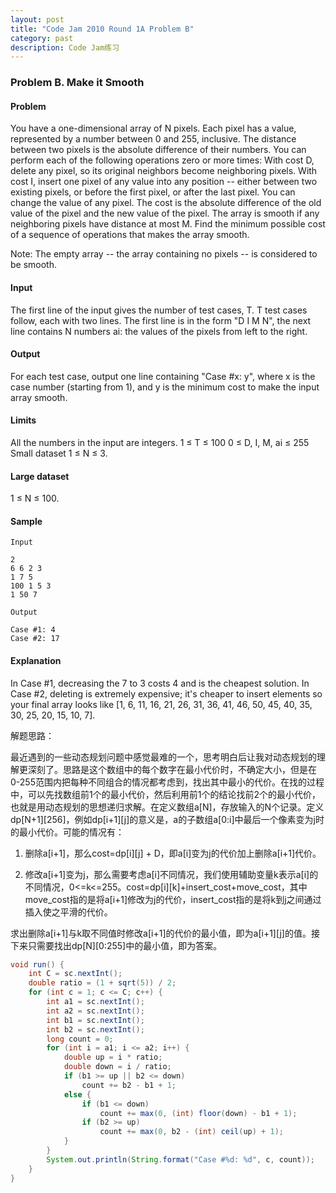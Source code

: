 ```yaml
---
layout: post
title: "Code Jam 2010 Round 1A Problem B"
category: past
description: Code Jam练习
---
```

### Problem B. Make it Smooth

#### Problem

You have a one-dimensional array of N pixels. Each pixel has a value, represented by a number between 0 and 255, inclusive. The distance between two pixels is the absolute difference of their numbers.
You can perform each of the following operations zero or more times:
With cost D, delete any pixel, so its original neighbors become neighboring pixels.
With cost I, insert one pixel of any value into any position -- either between two existing pixels, or before the first pixel, or after the last pixel.
You can change the value of any pixel. The cost is the absolute difference of the old value of the pixel and the new value of the pixel.
The array is smooth if any neighboring pixels have distance at most M. Find the minimum possible cost of a sequence of operations that makes the array smooth.

Note: The empty array -- the array containing no pixels -- is considered to be smooth.

#### Input

The first line of the input gives the number of test cases, T. T test cases follow, each with two lines. The first line is in the form "D I M N", the next line contains N numbers ai: the values of the pixels from left to the right.

#### Output

For each test case, output one line containing "Case #x: y", where x is the case number (starting from 1), and y is the minimum cost to make the input array smooth.

#### Limits

All the numbers in the input are integers.
1 ≤ T ≤ 100
0 ≤ D, I, M, ai ≤ 255
Small dataset
1 ≤ N ≤ 3.

#### Large dataset

1 ≤ N ≤ 100.

#### Sample

```
Input 
 
2
6 6 2 3
1 7 5
100 1 5 3
1 50 7
 	
Output 

Case #1: 4
Case #2: 17
```

#### Explanation

In Case #1, decreasing the 7 to 3 costs 4 and is the cheapest solution. In Case #2, deleting is extremely expensive; it's cheaper to insert elements so your final array looks like [1, 6, 11, 16, 21, 26, 31, 36, 41, 46, 50, 45, 40, 35, 30, 25, 20, 15, 10, 7].

解题思路：

最近遇到的一些动态规划问题中感觉最难的一个，思考明白后让我对动态规划的理解更深刻了。思路是这个数组中的每个数字在最小代价时，不确定大小，但是在0-255范围内把每种不同组合的情况都考虑到，找出其中最小的代价。在找的过程中，可以先找数组前1个的最小代价，然后利用前1个的结论找前2个的最小代价，也就是用动态规划的思想递归求解。在定义数组a[N]，存放输入的N个记录。定义dp[N+1][256]，例如dp[i+1][j]的意义是，a的子数组a[0:i]中最后一个像素变为j时的最小代价。可能的情况有：

1. 删除a[i+1]，那么cost=dp[i][j] + D，即a[i]变为j的代价加上删除a[i+1]代价。 

2. 修改a[i+1]变为j，那么需要考虑a[i]不同情况，我们使用辅助变量k表示a[i]的不同情况，0<=k<=255。cost=dp[i][k]+insert_cost+move_cost，其中move_cost指的是将a[i+1]修改为j的代价，insert_cost指的是将k到j之间通过插入使之平滑的代价。

求出删除a[i+1]与k取不同值时修改a[i+1]的代价的最小值，即为a[i+1][j]的值。接下来只需要找出dp[N][0:255]中的最小值，即为答案。

```java
void run() {
	int C = sc.nextInt();
	double ratio = (1 + sqrt(5)) / 2;
	for (int c = 1; c <= C; c++) {
		int a1 = sc.nextInt();
		int a2 = sc.nextInt();
		int b1 = sc.nextInt();
		int b2 = sc.nextInt();
		long count = 0;
		for (int i = a1; i <= a2; i++) {
			double up = i * ratio;
			double down = i / ratio;
			if (b1 >= up || b2 <= down)
				count += b2 - b1 + 1;
			else {
				if (b1 <= down)
					count += max(0, (int) floor(down) - b1 + 1);
				if (b2 >= up)
					count += max(0, b2 - (int) ceil(up) + 1);
			}
		}
		System.out.println(String.format("Case #%d: %d", c, count));
	}
}
```







